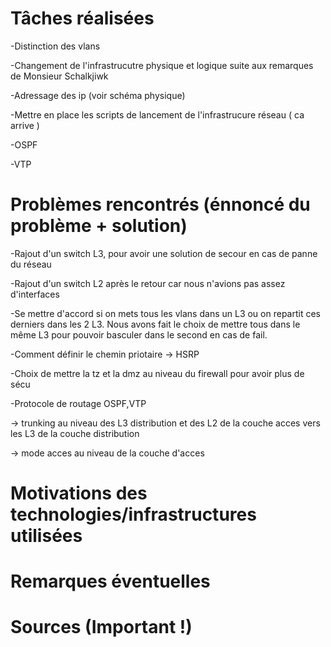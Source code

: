 # Tâches réalisées


-Distinction des vlans 

-Changement de l'infrastrucutre physique et logique suite aux remarques de Monsieur Schalkjiwk 

-Adressage des ip  (voir schéma physique)

-Mettre en place les scripts de lancement de l'infrastrucure réseau ( ca arrive ) 

-OSPF

-VTP


# Problèmes rencontrés (énnoncé du problème + solution)

-Rajout d'un switch L3, pour avoir une solution de secour en cas de panne du réseau 

-Rajout d'un switch L2 après le retour car nous n'avions pas assez d'interfaces

-Se mettre d'accord si on mets tous les vlans dans un L3 ou on repartit ces derniers dans les 2 L3. Nous avons fait le choix de mettre tous dans le même L3 pour pouvoir basculer dans le second en cas de fail.

-Comment définir le chemin priotaire -> HSRP

-Choix de mettre la tz et la dmz au niveau du firewall pour avoir plus de sécu

-Protocole de routage  OSPF,VTP

-> trunking au niveau des L3 distribution et des L2 de la couche acces vers les L3 de la couche distribution

-> mode acces au niveau de la couche d'acces



# Motivations des technologies/infrastructures utilisées


# Remarques éventuelles

# Sources (Important !)
